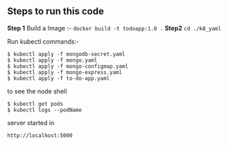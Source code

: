 ## Steps to run this code
**Step 1** Build a Image :- `docker build -t todoapp:1.0 .`
**Step2**  `cd ./k8_yaml`

Run kubectl commands:-

    $ kubectl apply -f mongodb-secret.yaml
    $ kubectl apply -f mongo.yaml
    $ kubectl apply -f mongo-configmap.yaml
    $ kubectl apply -f mongo-express.yaml
    $ kubectl apply -f to-do-app.yaml

to see the node shell

    $ kubectl get pods
    $ kubectl logs --podName
   
 server started in
 

    http://localhost:5000
    
